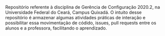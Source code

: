 Repositório referente à disciplina de Gerência de Configuração 2020.2, na Universidade Federal do Ceará, Campus Quixadá.
O intuito desse repositório é armazenar algumas atividades práticas de interação e possibilitar essa movimentação de códido, issues, pull requests entre os alunos e 
a professora, facilitando o aprendizado.
